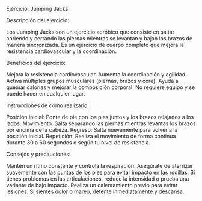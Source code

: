 Ejercicio: Jumping Jacks

Descripción del ejercicio:

Los Jumping Jacks son un ejercicio aeróbico que consiste en saltar abriendo y cerrando las piernas mientras se levantan y bajan los brazos de manera sincronizada.
 Es un ejercicio de cuerpo completo que mejora la resistencia cardiovascular y la coordinación.


Beneficios del ejercicio:

Mejora la resistencia cardiovascular.
Aumenta la coordinación y agilidad.
Activa múltiples grupos musculares (piernas, brazos y core).
Ayuda a quemar calorías y mejorar la composición corporal.
No requiere equipo y se puede hacer en cualquier lugar.

Instrucciones de cómo realizarlo:

Posición inicial: Ponte de pie con los pies juntos y los brazos relajados a los lados.
Movimiento: Salta separando las piernas mientras levantas los brazos por encima de la cabeza.
Regreso: Salta nuevamente para volver a la posición inicial.
Repetición: Realiza el movimiento de forma continua durante 30 a 60 segundos o según tu nivel de resistencia.


Consejos y precauciones:

Mantén un ritmo constante y controla la respiración.
Asegúrate de aterrizar suavemente con las puntas de los pies para evitar impacto en las rodillas.
Si tienes problemas en las articulaciones, reduce la intensidad o prueba una variante de bajo impacto.
Realiza un calentamiento previo para evitar lesiones.
Si sientes dolor o mareo, detente inmediatamente y descansa.
